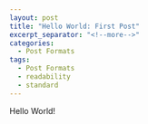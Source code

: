 ```yaml
---
layout: post
title: "Hello World: First Post"
excerpt_separator: "<!--more-->"
categories:
  - Post Formats
tags:
  - Post Formats
  - readability
  - standard
---
```


Hello World! 

<!--more-->
